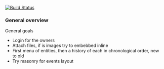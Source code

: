 [![Build Status](https://drone.io/github.com/roar109/neptune/status.png?t=4)](#)

### General overview

General goals

- Login for the owners
- Attach files, if is images try to embebbed inline
- First menu of entities, then a history of each in chronological order, new to old
- Try masonry for events layout
